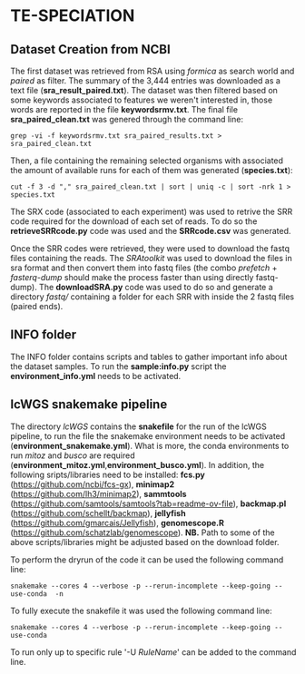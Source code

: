 # TE-SPECIATION
## Dataset Creation from NCBI 

The first dataset was retrieved from RSA using _formica_ as search world and _paired_ as filter. The summary of the 3,444 entries was downloaded as a text file (**sra_result_paired.txt**).
The dataset was then filtered based on some keywords associated to features we weren't interested in, those words are reported in the file **keywordsrmv.txt**.
The final file **sra_paired_clean.txt** was genered through the command line:
```shell
grep -vi -f keywordsrmv.txt sra_paired_results.txt > sra_paired_clean.txt
```
Then, a file containing the remaining selected organisms with associated the amount of available runs for each of them was generated (**species.txt**):
```shell
cut -f 3 -d "," sra_paired_clean.txt | sort | uniq -c | sort -nrk 1 > species.txt
```

The SRX code (associated to each experiment) was used to retrive the SRR code required for the download of each set of reads. To do so
 the **retrieveSRRcode.py** code was used and the **SRRcode.csv** was generated. 

Once the SRR codes were retrieved, they were used to download the fastq files containing the reads.
The _SRAtoolkit_ was used to download the files in sra format and then convert them into fastq files (the combo _prefetch_ + _fasterq-dump_ should
make the process faster than using directly fastq-dump).
The **downloadSRA.py** code was used to do so and generate a directory _fastq/_ containing a folder for each SRR with inside the 2
fastq files (paired ends).

## INFO folder

The INFO folder contains scripts and tables to gather important info about the dataset samples.
To run the **sample:info.py** script the **environment_info.yml** needs to be activated.

## lcWGS snakemake pipeline

The directory _lcWGS_ contains the **snakefile** for the run of the lcWGS pipeline, to run the file the snakemake environment needs to be activated (**environment_snakemake.yml**).
What is more, the conda environments to run _mitoz_ and _busco_ are required (**environment_mitoz.yml**,**environment_busco.yml**).
In addition, the following sripts/libraries need to be installed: **fcs.py** (https://github.com/ncbi/fcs-gx), **minimap2** (https://github.com/lh3/minimap2),
**sammtools** (https://github.com/samtools/samtools?tab=readme-ov-file), **backmap.pl** (https://github.com/schellt/backmap), **jellyfish** (https://github.com/gmarcais/Jellyfish),
**genomescope.R** (https://github.com/schatzlab/genomescope).
**NB.** Path to some of the above scripts/libraries might be adjusted based on the download folder. 

To perform the dryrun of the code it can be used the following command line:
```shell 
snakemake --cores 4 --verbose -p --rerun-incomplete --keep-going --use-conda  -n
```

To fully execute the snakefile it was used the following command line:
```shell 
snakemake --cores 4 --verbose -p --rerun-incomplete --keep-going --use-conda
```

To run only up to specific rule '-U _RuleName_' can be added to the command line.
